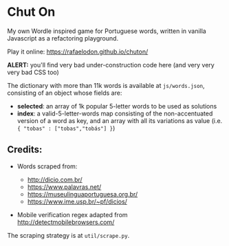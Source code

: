 # Chut On

My own Wordle inspired game for Portuguese words, written in vanilla Javascript as a refactoring playground.

Play it online: <https://rafaelodon.github.io/chuton/>

**ALERT:** you'll find very bad under-construction code here (and very very very bad CSS too)

The dictionary with more than 11k words is available at `js/words.json`, consisting of an object whose fields are:
- **selected**: an array of 1k popular 5-letter words to be used as solutions
- **index**: a valid-5-letter-words map consisting of the non-accentuated version of a word as key, and an array with all its variations as value (i.e. `{ "tobas" : ["tobas","tobás"] }`)

## Credits:
* Words scraped from:
  - <http://dicio.com.br/>
  - <https://www.palavras.net/>
  - <https://museulinguaportuguesa.org.br/>
  - <https://www.ime.usp.br/~pf/dicios/>
  
* Mobile verification regex adapted from <http://detectmobilebrowsers.com/>

The scraping strategy is at `util/scrape.py`.
